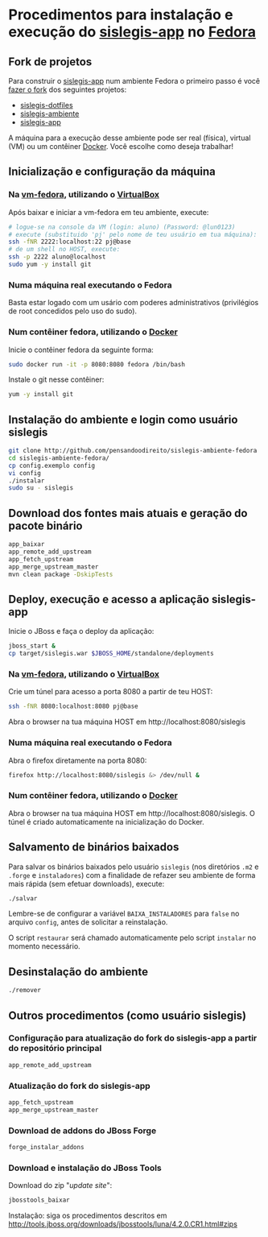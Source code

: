 # Procedimentos para instalação e execução do [sislegis-app] no [Fedora]

## Fork de projetos

Para construir o [sislegis-app] num ambiente Fedora o primeiro passo é você [fazer o fork](https://help.github.com/articles/fork-a-repo/) dos seguintes projetos:
* [sislegis-dotfiles]
* [sislegis-ambiente]
* [sislegis-app]

A máquina para a execução desse ambiente pode ser real (física), virtual (VM) ou um contêiner [Docker]. Você escolhe como deseja trabalhar!

## Inicialização e configuração da máquina

### Na [vm-fedora], utilizando o [VirtualBox]

Após baixar e iniciar a vm-fedora em teu ambiente, execute:
```bash
# logue-se na console da VM (login: aluno) (Password: @lun0123)
# execute (substituido 'pj' pelo nome de teu usuário em tua máquina):
ssh -fNR 2222:localhost:22 pj@base
# de um shell no HOST, execute:
ssh -p 2222 aluno@localhost
sudo yum -y install git
```

### Numa máquina real executando o Fedora

Basta estar logado com um usário com poderes administrativos (privilégios de root concedidos pelo uso do sudo).

### Num contêiner fedora, utilizando o [Docker]

Inicie o contêiner fedora da seguinte forma:
```bash
sudo docker run -it -p 8080:8080 fedora /bin/bash
```
Instale o git nesse contêiner:
```bash
yum -y install git
```

## Instalação do ambiente e login como usuário sislegis

```bash
git clone http://github.com/pensandoodireito/sislegis-ambiente-fedora
cd sislegis-ambiente-fedora/
cp config.exemplo config
vi config
./instalar
sudo su - sislegis
```

## Download dos fontes mais atuais e geração do pacote binário

```bash
app_baixar
app_remote_add_upstream
app_fetch_upstream
app_merge_upstream_master
mvn clean package -DskipTests
```

## Deploy, execução e acesso a aplicação sislegis-app

Inicie o JBoss e faça o deploy da aplicação:
```bash
jboss_start &
cp target/sislegis.war $JBOSS_HOME/standalone/deployments
```

### Na [vm-fedora], utilizando o [VirtualBox]

Crie um túnel para acesso a porta 8080 a partir de teu HOST:
```bash
ssh -fNR 8080:localhost:8080 pj@base
```
Abra o browser na tua máquina HOST em http://localhost:8080/sislegis

### Numa máquina real executando o Fedora

Abra o firefox diretamente na porta 8080:
```bash
firefox http://localhost:8080/sislegis &> /dev/null &
```

### Num contêiner fedora, utilizando o [Docker]

Abra o browser na tua máquina HOST em http://localhost:8080/sislegis. O túnel é criado automaticamente na inicialização do Docker.

## Salvamento de binários baixados

Para salvar os binários baixados pelo usuário `sislegis` (nos diretórios `.m2` e `.forge` e `instaladores`) com a finalidade de refazer seu ambiente de forma mais rápida (sem efetuar downloads), execute:
```bash
./salvar
```

Lembre-se de configurar a variável `BAIXA_INSTALADORES` para `false` no arquivo `config`, antes de solicitar a reinstalação.

O script `restaurar` será chamado automaticamente pelo script `instalar` no momento necessário.

## Desinstalação do ambiente

```bash
./remover
```

## Outros procedimentos (como usuário sislegis)

### Configuração para atualização do fork do sislegis-app a partir do repositório principal

```bash
app_remote_add_upstream
``` 

### Atualização do fork do sislegis-app

```bash
app_fetch_upstream
app_merge_upstream_master
``` 

### Download de addons do JBoss Forge

```bash
forge_instalar_addons
```

### Download e instalação do JBoss Tools

Download do zip "_update site_":
```bash
jbosstools_baixar
```
Instalação: siga os procedimentos descritos em http://tools.jboss.org/downloads/jbosstools/luna/4.2.0.CR1.html#zips

[Docker]:http://www.docker.com
[VirtualBox]:http://virtualbox.org
[sislegis-ambiente]:http://github.com/pensandoodireito/sislegis-ambiente
[sislegis-dotfiles]:http://github.com/pensandoodireito/sislegis-dotfiles
[vm-fedora]:http://gdriv.es/vm-fedora
[Fedora]:http://fedoraproject.org
[sislegis-app]:http://github.com/pensandoodireito/sislegis-app

